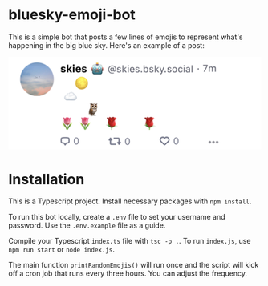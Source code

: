 # bluesky-emoji-bot

This is a simple bot that posts a few lines of emojis to represent what's happening in the big blue sky. Here's an example of a post:

![](images/output_screenshot.jpeg)

# Installation

This is a Typescript project. Install necessary packages with `npm install`.

To run this bot locally, create a `.env` file to set your username and password. Use the `.env.example` file as a guide.

Compile your Typescript `index.ts` file with `tsc -p .`. To run `index.js`, use `npm run start` or `node index.js`.

The main function `printRandomEmojis()` will run once and the script will kick off a cron job that runs every three hours. You can adjust the frequency.